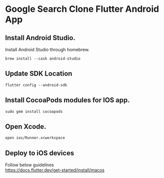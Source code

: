 # Google Search Clone Flutter Android App

## Install Android Studio.
Install Android Studio through homebrew. 
```
brew install --cask android-studio
```

## Update SDK Location
```
flutter config --android-sdk
```

## Install CocoaPods modules for IOS app.
```
sudo gem install cocoapods
```

## Open Xcode.

```
open ios/Runner.xcworkspace
```

## Deploy to iOS devices
Follow below guidelines  
https://docs.flutter.dev/get-started/install/macos

